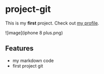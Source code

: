 # project-git

This is my **first** project. 
Check out [my profile](https://github.com/fadhilahade).

![image](iphone 8 plus.png)

## Features

- my markdown code
- first project git